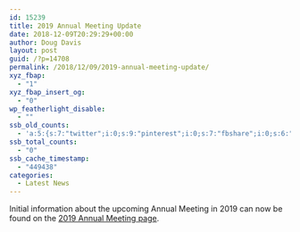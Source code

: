 ```yaml
---
id: 15239
title: 2019 Annual Meeting Update
date: 2018-12-09T20:29:29+00:00
author: Doug Davis
layout: post
guid: /?p=14708
permalink: /2018/12/09/2019-annual-meeting-update/
xyz_fbap:
  - "1"
xyz_fbap_insert_og:
  - "0"
wp_featherlight_disable:
  - ""
ssb_old_counts:
  - 'a:5:{s:7:"twitter";i:0;s:9:"pinterest";i:0;s:7:"fbshare";i:0;s:6:"reddit";i:0;s:6:"tumblr";N;}'
ssb_total_counts:
  - "0"
ssb_cache_timestamp:
  - "449438"
categories:
  - Latest News
---
```

Initial information about the upcoming Annual Meeting in 2019 can now be found on the [2019 Annual Meeting page](/about/meetings/2019-meeting/).
